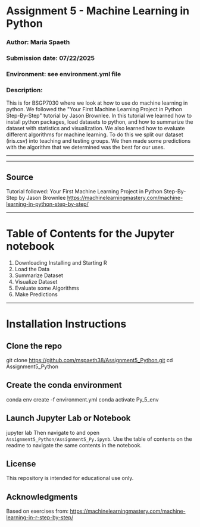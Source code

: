 # Assignment 5 - Machine Learning in Python

### Author: Maria Spaeth
### Submission date: 07/22/2025
### Environment: see environment.yml file 
### Description:
This is for BSGP7030 where we look at how to use do machine learning in python. We followed the "Your First Machine Learning Project in Python Step-By-Step" tutorial by Jason Brownlee. In this tutorial we learned how to install python packages, load datasets to python, and how to summarize the dataset with statistics and visualization. We also learned how to evaluate different algorithms for machine learning. To do this we split our dataset (iris.csv) into teaching and testing groups. We then made some predictions with the algorithm that we determined was the best for our uses.

---
---

## Source
Tutorial followed: Your First Machine Learning Project in Python Step-By-Step by Jason Brownlee
https://machinelearningmastery.com/machine-learning-in-python-step-by-step/

---

# Table of Contents for the Jupyter notebook
1. Downloading Installing and Starting R
2. Load the Data
3. Summarize Dataset
4. Visualize Dataset
5. Evaluate some Algorithms
6. Make Predictions

---

# Installation Instructions
## Clone the repo
git clone https://github.com/mspaeth38/Assignment5_Python.git
cd Assignment5_Python
## Create the conda environment
conda env create -f environment.yml
conda activate Py_5_env

## Launch Jupyter Lab or Notebook
jupyter lab
Then navigate to and open `Assignment5_Python/Assignment5_Py.ipynb`.
Use the table of contents on the readme to navigate the same contents in the notebook.

## License
This repository is intended for educational use only.

## Acknowledgments
Based on exercises from:
https://machinelearningmastery.com/machine-learning-in-r-step-by-step/

